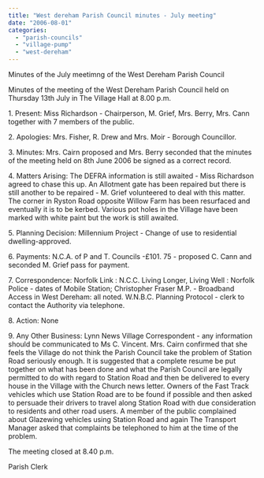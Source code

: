 ```yaml
---
title: "West dereham Parish Council minutes - July meeting"
date: "2006-08-01"
categories: 
  - "parish-councils"
  - "village-pump"
  - "west-dereham"
---
```


Minutes of the July meetimng of the West Dereham Parish Council

Minutes of the meeting of the West Dereham Parish Council held on Thursday 13th July in The Village Hall at 8.00 p.m.

1\. Present: Miss Richardson - Chairperson, M. Grief, Mrs. Berry, Mrs. Cann together with 7 members of the public.

2\. Apologies: Mrs. Fisher, R. Drew and Mrs. Moir - Borough Councillor.

3\. Minutes: Mrs. Cairn proposed and Mrs. Berry seconded that the minutes of the meeting held on 8th June 2006 be signed as a correct record.

4\. Matters Arising: The DEFRA information is still awaited - Miss Richardson agreed to chase this up. An Allotment gate has been repaired but there is still another to be repaired - M. Grief volunteered to deal with this matter. The corner in Ryston Road opposite Willow Farm has been resurfaced and eventually it is to be kerbed. Various pot holes in the Village have been marked with white paint but the work is still awaited.

5\. Planning Decision: Millennium Project - Change of use to residential dwelling-approved.

6\. Payments: N.C.A. of P and T. Councils -£101. 75 - proposed C. Cann and seconded M. Grief pass for payment.

7\. Correspondence: Norfolk Link : N.C.C. Living Longer, Living Well : Norfolk Police - dates of Mobile Station; Christopher Fraser M.P. - Broadband Access in West Dereham: all noted. W.N.B.C. Planning Protocol - clerk to contact the Authority via telephone.

8\. Action: None

9\. Any Other Business: Lynn News Village Correspondent - any information should be communicated to Ms C. Vincent. Mrs. Cairn confirmed that she feels the Village do not think the Parish Council take the problem of Station Road seriously enough. It is suggested that a complete resume be put together on what has been done and what the Parish Council are legally permitted to do with regard to Station Road and then be delivered to every house in the Village with the Church news letter. Owners of the Fast Track vehicles which use Station Road are to be found if possible and then asked to persuade their drivers to travel along Station Road with due consideration to residents and other road users. A member of the public complained about Glazewing vehicles using Station Road and again The Transport Manager asked that complaints be telephoned to him at the time of the problem.

The meeting closed at 8.40 p.m.

Parish Clerk
